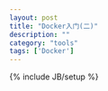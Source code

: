 ```yaml
---
layout: post
title: "Docker入门(二)"
description: ""
category: "tools"
tags: ['Docker']
---
```

{% include JB/setup %}
